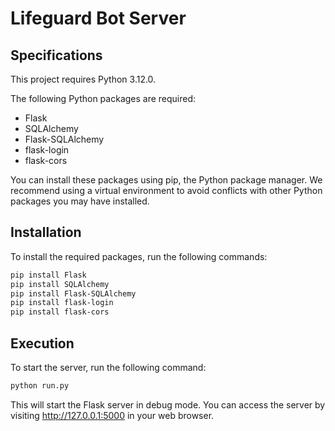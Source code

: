 # Lifeguard Bot Server

## Specifications

This project requires Python 3.12.0.

The following Python packages are required:

- Flask
- SQLAlchemy
- Flask-SQLAlchemy
- flask-login
- flask-cors

You can install these packages using pip, the Python package manager. We recommend using a virtual environment to avoid conflicts with other Python packages you may have installed.

## Installation

To install the required packages, run the following commands:

```bash
pip install Flask
pip install SQLAlchemy
pip install Flask-SQLAlchemy
pip install flask-login
pip install flask-cors
```

## Execution

To start the server, run the following command:

```bash
python run.py
```

This will start the Flask server in debug mode. You can access the server by visiting http://127.0.0.1:5000 in your web browser.